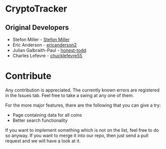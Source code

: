 # CryptoTracker

Original Developers
-------------------

 * Stefon Miller - [Stefon Miller](https://github.com/StefonMiller)
 * Eric Anderson - [ericanderson2](https://github.com/ericanderson2)
 * Julian Galbraith-Paul - [honest-todd](https://github.com/honest-todd)
 * Charles Lefevre - [chucklefevre55](https://github.com/chucklefevre55)

Contribute
==========
Any contribution is appreciated. The currently known errors are registered in the Issues tab. Feel free to take a swing at any one of them.

For the more major features, there are the following that you can give a try:
* Page containing data for all coins 
* Better search functionality

If you want to implement something which is not on the list, feel free to do so anyway. If you want to merge it into our repo, then just send a pull request and we will have a look at it.
